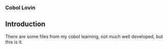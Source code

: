 ### Cobol Lovin

## Introduction
There are some files from my cobol learning, not much well developed, but this is it.